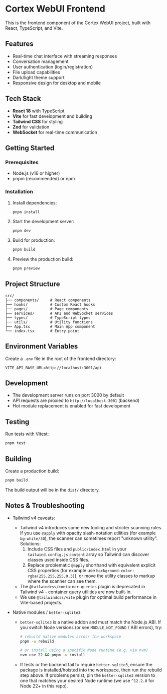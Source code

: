 # Cortex WebUI Frontend

This is the frontend component of the Cortex WebUI project, built with React, TypeScript, and Vite.

## Features

- Real-time chat interface with streaming responses
- Conversation management
- User authentication (login/registration)
- File upload capabilities
- Dark/light theme support
- Responsive design for desktop and mobile

## Tech Stack

- **React 18** with TypeScript
- **Vite** for fast development and building
- **Tailwind CSS** for styling
- **Zod** for validation
- **WebSocket** for real-time communication

## Getting Started

### Prerequisites

- Node.js (v16 or higher)
- pnpm (recommended) or npm

### Installation

1. Install dependencies:

   ```bash
   pnpm install
   ```

2. Start the development server:

   ```bash
   pnpm dev
   ```

3. Build for production:

   ```bash
   pnpm build
   ```

4. Preview the production build:
   ```bash
   pnpm preview
   ```

## Project Structure

```
src/
├── components/     # React components
├── hooks/          # Custom React hooks
├── pages/          # Page components
├── services/       # API and WebSocket services
├── types/          # TypeScript types
├── utils/          # Utility functions
├── App.tsx         # Main App component
└── index.tsx       # Entry point
```

## Environment Variables

Create a `.env` file in the root of the frontend directory:

```env
VITE_API_BASE_URL=http://localhost:3001/api
```

## Development

- The development server runs on port 3000 by default
- API requests are proxied to `http://localhost:3001` (backend)
- Hot module replacement is enabled for fast development

## Testing

Run tests with Vitest:

```bash
pnpm test
```

## Building

Create a production build:

```bash
pnpm build
```

The build output will be in the `dist/` directory.

## Notes & Troubleshooting

- Tailwind v4 caveats:
   - Tailwind v4 introduces some new tooling and stricter scanning rules. If you use `@apply` with opacity slash-notation utilities (for example `bg-white/30`), the scanner can sometimes report "unknown utility". Solutions:
      1. Include CSS files and `public/index.html` in your `tailwind.config.js` `content` array so Tailwind can discover classes used inside CSS files.
      2. Replace problematic `@apply` shorthand with equivalent explicit CSS properties (for example use `background-color: rgba(255,255,255,0.3)`), or move the utility classes to markup where the scanner can see them.
   - The `@tailwindcss/container-queries` plugin is deprecated in Tailwind v4 - container query utilities are now built-in.
   - We use `@tailwindcss/vite` plugin for optimal build performance in Vite-based projects.

- Native modules / `better-sqlite3`:
   - `better-sqlite3` is a native addon and must match the Node.js ABI. If you switch Node versions (or see `MODULE_NOT_FOUND` / ABI errors), try:

      ```bash
      # rebuild native modules across the workspace
      pnpm -w rebuild

      # or install using a specific Node runtime (e.g. via nvm)
      nvm use 22 && pnpm -w install
      ```

   - If tests or the backend fail to require `better-sqlite3`, ensure the package is installed/hoisted into the workspace, then run the rebuild step above. If problems persist, pin the `better-sqlite3` version to one that matches your desired Node runtime (we use `^12.2.0` for Node 22+ in this repo).
